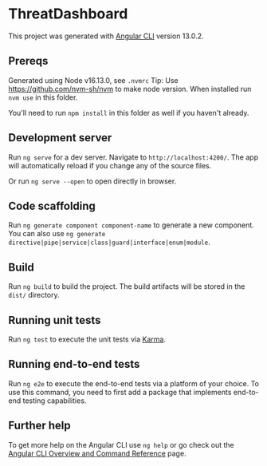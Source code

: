 # ThreatDashboard

This project was generated with [Angular CLI](https://github.com/angular/angular-cli) version 13.0.2.

## Prereqs

Generated using Node v16.13.0, see `.nvmrc`
Tip: Use https://github.com/nvm-sh/nvm to make node version. When installed run `nvm use` in this folder.

You'll need to run `npm install` in this folder as well if you haven't already.

## Development server

Run `ng serve` for a dev server. Navigate to `http://localhost:4200/`. The app will automatically reload if you change any of the source files.

Or run `ng serve --open` to open directly in browser.

## Code scaffolding

Run `ng generate component component-name` to generate a new component. You can also use `ng generate directive|pipe|service|class|guard|interface|enum|module`.

## Build

Run `ng build` to build the project. The build artifacts will be stored in the `dist/` directory.

## Running unit tests

Run `ng test` to execute the unit tests via [Karma](https://karma-runner.github.io).

## Running end-to-end tests

Run `ng e2e` to execute the end-to-end tests via a platform of your choice. To use this command, you need to first add a package that implements end-to-end testing capabilities.

## Further help

To get more help on the Angular CLI use `ng help` or go check out the [Angular CLI Overview and Command Reference](https://angular.io/cli) page.
